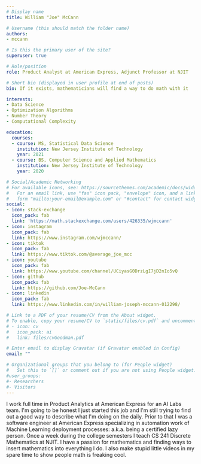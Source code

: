 ```yaml
---
# Display name
title: William "Joe" McCann

# Username (this should match the folder name)
authors:
- mccann

# Is this the primary user of the site?
superuser: true

# Role/position
role: Product Analyst at American Express, Adjunct Professor at NJIT

# Short bio (displayed in user profile at end of posts)
bio: If it exists, mathematicians will find a way to do math with it

interests:
- Data Science
- Optimization Algorithms
- Number Theory
- Computational Complexity

education:
  courses:
  - course: MS, Statistical Data Science
    institution: New Jersey Institute of Technology
    year: 2021
  - course: BS, Computer Science and Applied Mathematics
    institution: New Jersey Institute of Technology
    year: 2020

# Social/Academic Networking
# For available icons, see: https://sourcethemes.com/academic/docs/widgets/#icons
#   For an email link, use "fas" icon pack, "envelope" icon, and a link in the
#   form "mailto:your-email@example.com" or "#contact" for contact widget.
social:
- icon: stack-exchange
  icon_pack: fab
  link: 'https://math.stackexchange.com/users/426335/wjmccann'
- icon: instagram
  icon_pack: fab
  link: https://www.instagram.com/wjmccann/
- icon: tiktok
  icon_pack: fab
  link: https://www.tiktok.com/@average_joe_mcc
- icon: youtube
  icon_pack: fab
  link: https://www.youtube.com/channel/UCiyasG0DrzLgI7jD2nIo5vQ
- icon: github
  icon_pack: fab
  link: https://github.com/Joe-McCann
- icon: linkedin
  icon_pack: fab
  link: https://www.linkedin.com/in/william-joseph-mccann-012298/

# Link to a PDF of your resume/CV from the About widget.
# To enable, copy your resume/CV to `static/files/cv.pdf` and uncomment the lines below.
# - icon: cv
#   icon_pack: ai
#   link: files/cvGoodman.pdf

# Enter email to display Gravatar (if Gravatar enabled in Config)
email: ""

# Organizational groups that you belong to (for People widget)
#   Set this to `[]` or comment out if you are not using People widget.
#user_groups:
#- Researchers
#- Visitors
---
```


I work full time in Product Analytics at American Express for an AI Labs team. I'm going to be honest I just started this job and I'm still trying to find out a good way to describe what I'm doing on the daily. Prior to that I was a software engineer at American Express specializing in automation work of Machine Learning deployment processes: a.k.a. being a certified lazy person. Once a week during the college semesters I teach CS 241 Discrete Mathematics at NJIT. I have a passion for mathematics and finding ways to insert mathematics into everything I do. I also make stupid little videos in my spare time to show people math is freaking cool.
